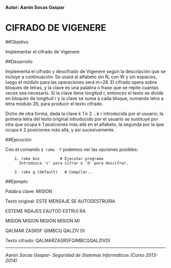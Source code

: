 **Autor: Aarón Socas Gaspar**

# CIFRADO DE VIGENERE

##Objetivo

Implementar el cifrado de Vigenere

##Desarrollo

Implementa el cifrado y descifrado de Vigenere según la descripción que se incluye a continuación:
Se usará el alfabeto sin Ñ, con W y sin espacios, luego el módulo para las operaciones será m=26.
El cifrado opera sobre bloques de letras, y la clave es una palabra o frase que se repite cuantas veces sea necesario.
Si la clave tiene longitud r, entonces el texto se divide en bloques de longitud r y la clave se suma a cada bloque, sumando letra a letra
módulo 26, para producir el texto cifrado.

Dicho de otra forma, dada la clave k 1 k 2 ...k r introducida por el usuario, la primera letra del texto original introducido por el usuario
se sustituye por otra que ocupa k 1 posiciones más allá en el alfabeto, la segunda por la que ocupa k 2 posiciones más allá, y así
sucesivamente.

##Ejecución

Con el comando `$ rake -T` podemos ver las opciones posibles:

```
    1. rake bin  		# Ejecutar programa
      Introduzca 'c' para cifrar o 'd' para descifrar.
      
    2. rake g (default)   # Compilar..
```

##Ejemplo

Palabra clave: MISION

Texto original: ESTE MENSAJE SE AUTODESTRUIRA

ESTEME	NSAJES EAUTOD ESTRUI RA

MISION	MISION MISION MISION MI

QALMAR	ZASRSF QIMBCQ QALZIV DI

Texto cifrado: QALMARZASRSFQIMBCQQALZIVDI

--------------------------------------------------------------------------
*Aarón Socas Gaspar- Seguridad de Sistemas Informáticos (Curso 2013-2014)*